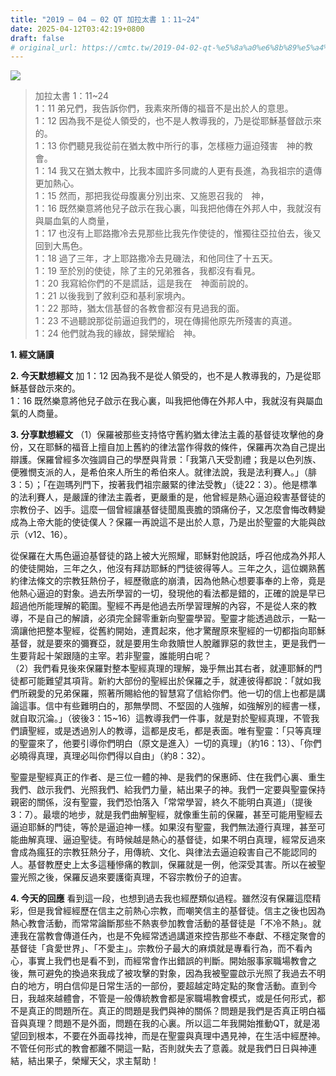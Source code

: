 ```yaml
---
title: "2019 – 04 – 02 QT 加拉太書 1：11~24"
date: 2025-04-12T03:42:19+0800
draft: false
# original_url: https://cmtc.tw/2019-04-02-qt-%e5%8a%a0%e6%8b%89%e5%a4%aa%e6%9b%b8-1%ef%bc%9a1124
---
```


![](/images/qt.jpg)
> 加拉太書 1：11\~24  
> 1：11 弟兄們，我告訴你們，我素來所傳的福音不是出於人的意思。  
> 1：12 因為我不是從人領受的，也不是人教導我的，乃是從耶穌基督啟示來的。  
> 1：13 你們聽見我從前在猶太教中所行的事，怎樣極力逼迫殘害　神的教會。  
> 1：14 我又在猶太教中，比我本國許多同歲的人更有長進，為我祖宗的遺傳更加熱心。  
> 1：15 然而，那把我從母腹裏分別出來、又施恩召我的　神，  
> 1：16 既然樂意將他兒子啟示在我心裏，叫我把他傳在外邦人中，我就沒有與屬血氣的人商量，  
> 1：17 也沒有上耶路撒冷去見那些比我先作使徒的，惟獨往亞拉伯去，後又回到大馬色。  
> 1：18 過了三年，才上耶路撒冷去見磯法，和他同住了十五天。  
> 1：19 至於別的使徒，除了主的兄弟雅各，我都沒有看見。  
> 1：20 我寫給你們的不是謊話，這是我在　神面前說的。  
> 1：21 以後我到了敘利亞和基利家境內。  
> 1：22 那時，猶太信基督的各教會都沒有見過我的面。  
> 1：23 不過聽說那從前逼迫我們的，現在傳揚他原先所殘害的真道。  
> 1：24 他們就為我的緣故，歸榮耀給　神。

**1. 經文誦讀**

**2.  今天默想經文**
加 1：12 因為我不是從人領受的，也不是人教導我的，乃是從耶穌基督啟示來的。  
1：16 既然樂意將他兒子啟示在我心裏，叫我把他傳在外邦人中，我就沒有與屬血氣的人商量。

**3. 分享默想經文**
（1）保羅被那些支持恪守舊約猶太律法主義的基督徒攻擊他的身份，又在耶穌的福音上擅自加上舊約的律法當作得救的條件，保羅再次為自己提出辯護。保羅曾經多次強調自己的學歷與背景：「我第八天受割禮；我是以色列族、便雅憫支派的人，是希伯來人所生的希伯來人。就律法說，我是法利賽人。」（腓3：5）；「在迦瑪列門下，按著我們祖宗嚴緊的律法受教」（徒22：3）。他是標準的法利賽人，是嚴謹的律法主義者，更嚴重的是，他曾經是熱心逼迫殺害基督徒的宗教份子、凶手。這麼一個曾經讓基督徒聞風喪膽的頭痛份子，又怎麼會悔改轉變成為上帝大能的使徒僕人？保羅一再說這不是出於人意，乃是出於聖靈的大能與啟示（v12、16）。

從保羅在大馬色逼迫基督徒的路上被大光照耀，耶穌對他說話，呼召他成為外邦人的使徒開始，三年之久，他沒有拜訪耶穌的門徒彼得等人。三年之久，這位嫻熟舊約律法條文的宗教狂熱份子，經歷徹底的崩潰，因為他熱心想要事奉的上帝，竟是他熱心逼迫的對象。過去所學習的一切，發現他的看法都是錯的，正確的說是早已超過他所能理解的範圍。聖經不再是他過去所學習理解的內容，不是從人來的教導，不是自己的解讀，必須完全歸零重新向聖靈學習。聖靈才能透過啟示，一點一滴讓他把整本聖經，從舊約開始，連貫起來，他才驚醒原來聖經的一切都指向耶穌基督，就是要來的彌賽亞，就是要用生命救贖世人脫離罪惡的救世主，更是我們一生要背起十架跟隨的主宰。若非聖靈，誰能明白呢？  
（2）我們看見後來保羅對整本聖經真理的理解，幾乎無出其右者，就連耶穌的門徒都可能難望其項背。新約大部份的聖經出於保羅之手，就連彼得都說：「就如我們所親愛的兄弟保羅，照著所賜給他的智慧寫了信給你們。他一切的信上也都是講論這事。信中有些難明白的，那無學問、不堅固的人強解，如強解別的經書一樣，就自取沉淪。」（彼後3：15\~16）這教導我們一件事，就是對於聖經真理，不管我們讀聖經，或是透過別人的教導，這都是皮毛，都是表面。唯有聖靈：「只等真理的聖靈來了，他要引導你們明白（原文是進入）一切的真理」（約16：13）、「你們必曉得真理，真理必叫你們得以自由」（約8：32）。

聖靈是聖經真正的作者、是三位一體的神、是我們的保惠師、住在我們心裏、重生我們、啟示我們、光照我們、給我們力量，結出果子的神。我們一定要與聖靈保持親密的關係，沒有聖靈，我們恐怕落入「常常學習，終久不能明白真道」（提後3：7）。最壞的地步，就是我們曲解聖經，就像重生前的保羅，甚至可能用聖經去逼迫耶穌的門徒，等於是逼迫神一樣。如果沒有聖靈，我們無法遵行真理，甚至可能曲解真理、逼迫聖徒。有時候越是熱心的基督徒，如果不明白真理，經常反過來會成為瘋狂的宗教狂熱分子，用傳統、文化、與律法去逼迫殺害自己不能認同的人。基督教歷史上太多這種慘痛的教訓，保羅就是一例，他深受其害。所以在被聖靈光照之後，保羅反過來要護衛真理，不容宗教份子的迫害。

**4. 今天的回應**
看到這一段，也想到過去我也經歷類似過程。雖然沒有保羅這麼精彩，但是我曾經經歷在信主之前熱心宗教，而嘲笑信主的基督徒。信主之後也因為熱心教會活動，而常常論斷那些不熱衷參加教會活動的基督徒是「不冷不熱」。就連我在當教會傳道任內，也是不免經常透過講道來控告那些不奉獻、不穩定聚會的基督徒「貪愛世界」、「不愛主」。宗教份子最大的麻煩就是專看行為，而不看內心，事實上我們也是看不到，而經常會作出錯誤的判斷。開始服事家職場教會之後，無可避免的換過來我成了被攻擊的對象，因為我被聖靈啟示光照了我過去不明白的地方，明白信仰是日常生活的一部份，要超越定時定點的聚會活動。直到今日，我越來越體會，不管是一般傳統教會都是家職場教會模式，或是任何形式，都不是真正的問題所在。真正的問題是我們與神的關係？問題是我們是否真正明白福音與真理？問題不是外面，問題在我的心裏。所以這二年我開始推動QT，就是渴望回到根本，不要在外面尋找神，而是在聖靈與真理中遇見神，在生活中經歷神。不管任何形式的教會都離不開這一點，否則就失去了意義。就是我們日日與神連結，結出果子，榮耀天父，求主幫助！
